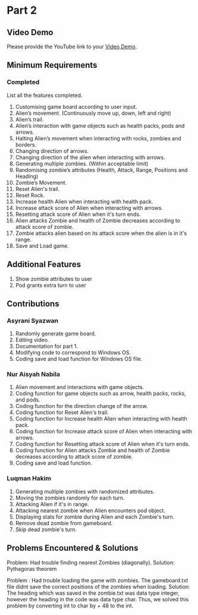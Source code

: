 # Part 2

## Video Demo

Please provide the YouTube link to your [Video Demo](https://youtube.com).

## Minimum Requirements

### Completed

List all the features completed.

1. Customising game board according to user input.
2. Alien’s movement. (Continuously move up, down, left and right)
3. Alien’s trail.
4. Alien’s interaction with game objects such as health packs, pods and arrows.
5. Halting Alien’s movement when interacting with rocks, zombies and borders.
6. Changing direction of arrows.
7. Changing direction of the alien when interacting with arrows.
8. Generating multiple zombies. (Within acceptable limit)
9. Randomising zombie’s attributes (Health, Attack, Range, Positions and Heading)
10. Zombie’s Movement.
11. Reset Alien's trail.
12. Reset Rock.
13. Increase health Alien when interacting with health pack.
14. Increase attack score of Alien when interacting with arrows.
15. Resetting attack score of Alien when it's turn ends.
16. Alien attacks Zombie and health of Zombie decreases according to attack score of zombie.
17. Zombie attacks alien based on its attack score when the alien is in it's range.
18. Save and Load game.

## Additional Features

1. Show zombie attributes to user
2. Pod grants extra turn to user

## Contributions

### Asyrani Syazwan

1. Randomly generate game board.
2. Editing video.
3. Documentation for part 1.
4. Modifying code to correspond to Windows OS.
5. Coding save and load function for Windows OS file.

### Nur Aisyah Nabila 

1. Alien movement and interactions with game objects.
2. Coding function for game objects such as arrow, health packs, rocks, and pods.
3. Coding function for the direction change of the arrow.
4. Coding function for Reset Alien's trail.
5. Coding function for Increase health Alien when interacting with health pack.
6. Coding function for Increase attack score of Alien when interacting with arrows.
7. Coding function for Resetting attack score of Alien when it's turn ends.
8. Coding function for Alien attacks Zombie and health of Zombie decreases according to attack score of zombie.
9. Coding save and load function.

### Luqman Hakim

1. Generating multiple zombies with randomized attributes.
2. Moving the zombies randomly for each turn.
3. Attacking Alien if it's in range.
4. Attacking nearest zombie when Alien encounters pod object.
5. Displaying stats for zombie during Alien and each Zombie's turn.
6. Remove dead zombie from gameboard.
7. Skip dead zombie's turn.

## Problems Encountered & Solutions

Problem: Had trouble finding nearest Zombies (diagonally).
Solution: Pythagoras theorem

Problem : Had trouble loading the game with zombies. The gameboard.txt file didnt save the correct positions of the zombies when loading.
Solution: The heading which was saved in the zombie.txt was data type integer, however the heading in the code was data type char. Thus, we solved this problem by converting int to char by + 48 to the int. 

